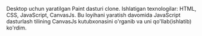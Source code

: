 Desktop uchun yaratilgan Paint dasturi clone.
Ishlatigan texnologilar: HTML, CSS, JavaScript, CanvasJs.
Bu loyihani yaratish davomida JavaScript dasturlash tilining CanvasJs kutubxonasini o'rganib va uni qo'llab(ishlatib) ko'rdim. 
